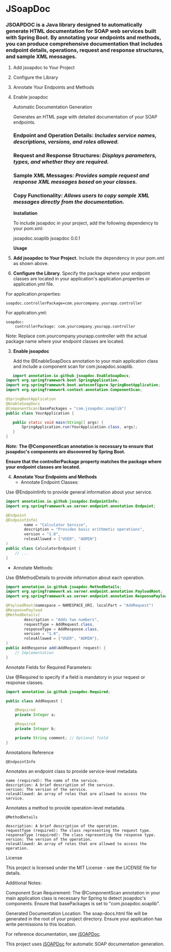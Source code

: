 # JSoapDoc

### JSOAPDOC is a Java library designed to automatically generate HTML documentation for SOAP web services built with Spring Boot. By annotating your endpoints and methods, you can produce comprehensive documentation that includes endpoint details, operations, request and response structures, and sample XML messages.

1. Add jsoapdoc to Your Project
2. Configure the Library
3. Annotate Your Endpoints and Methods
4. Enable jsoapdoc


   Automatic Documentation Generation
   
   Generates an HTML page with detailed documentation of your SOAP endpoints.

   ### **Endpoint and Operation Details**: *Includes service names, descriptions, versions, and roles allowed.*

   ### **Request and Response Structures**: *Displays parameters, types, and whether they are required.*

   ### **Sample XML Messages**: *Provides sample request and response XML messages based on your classes.*

   ### **Copy Functionality**: *Allows users to copy sample XML messages directly from the documentation.*

   **Installation**

   To include jsoapdoc in your project, add the following dependency to your pom.xml:


    <dependency>
    <groupId>jsoapdoc.soaplib</groupId>
    <artifactId>jsoapdoc</artifactId>
    <version>0.0.1</version>
    </dependency>


   **Usage**

1. **Add jsoapdoc to Your Project.** Include the dependency in your pom.xml as shown above.

2. **Configure the Library.** Specify the package where your endpoint classes are located in your application's application.properties or application.yml file.

For application.properties:

    soapdoc.controllerPackage=com.yourcompany.yourapp.controller

For application.yml:

    soapdoc:
        controllerPackage: com.yourcompany.yourapp.controller

Note: Replace com.yourcompany.yourapp.controller with the actual package name where your endpoint classes are located.

3. **Enable jsoapdoc**

   Add the @EnableSoapDocs annotation to your main application class and include a component scan for com.jsoapdoc.soaplib.

 ```java
    import annotation.io.github.jsoapdoc.EnableSoapDocs;
import org.springframework.boot.SpringApplication;
import org.springframework.boot.autoconfigure.SpringBootApplication;
import org.springframework.context.annotation.ComponentScan;

@SpringBootApplication
@EnableSoapDocs
@ComponentScan(basePackages = "com.jsoapdoc.soaplib")
public class YourApplication {

    public static void main(String[] args) {
        SpringApplication.run(YourApplication.class, args);
    }
}
```
***Note:*** **The @ComponentScan annotation is necessary to ensure that jsoapdoc's components are discovered by Spring Boot.**

**Ensure that the controllerPackage property matches the package where your endpoint classes are located.**

4. **Annotate Your Endpoints and Methods**
   - Annotate Endpoint Classes:

Use @EndpointInfo to provide general information about your service.

```java
import annotation.io.github.jsoapdoc.EndpointInfo;
import org.springframework.ws.server.endpoint.annotation.Endpoint;

@Endpoint
@EndpointInfo(
        name = "Calculator Service",
        description = "Provides basic arithmetic operations",
        version = "1.0",
        rolesAllowed = {"USER", "ADMIN"}
)
public class CalculatorEndpoint {
    // ...
}
```
   - Annotate Methods:

Use @MethodDetails to provide information about each operation.

```java
import annotation.io.github.jsoapdoc.MethodDetails;
import org.springframework.ws.server.endpoint.annotation.PayloadRoot;
import org.springframework.ws.server.endpoint.annotation.ResponsePayload;

@PayloadRoot(namespace = NAMESPACE_URI, localPart = "AddRequest")
@ResponsePayload
@MethodDetails(
        description = "Adds two numbers",
        requestType = AddRequest.class,
        responseType = AddResponse.class,
        version = "1.0",
        rolesAllowed = {"USER", "ADMIN"},
)
public AddResponse add(AddRequest request) {
    // Implementation
}
```

Annotate Fields for Required Parameters:

Use @Required to specify if a field is mandatory in your request or response classes.

```java
import annotation.io.github.jsoapdoc.Required;

public class AddRequest {

    @Required
    private Integer a;

    @Required
    private Integer b;

    private String comment; // Optional field
}
```

Annotations Reference

    @EndpointInfo

Annotates an endpoint class to provide service-level metadata.

    name (required): The name of the service.
    description: A brief description of the service.
    version: The version of the service.
    rolesAllowed: An array of roles that are allowed to access the service.

Annotates a method to provide operation-level metadata.

    @MethodDetails

    description: A brief description of the operation.
    requestType (required): The class representing the request type.
    responseType (required): The class representing the response type.
    version: The version of the operation.
    rolesAllowed: An array of roles that are allowed to access the operation.







License

This project is licensed under the MIT License - see the LICENSE file for details.

Additional Notes:

Component Scan Requirement: The @ComponentScan annotation in your main application class is necessary for Spring to detect jsoapdoc's components. Ensure that basePackages is set to "com.jsoapdoc.soaplib".

Generated Documentation Location: The soap-docs.html file will be generated in the root of your project directory. Ensure your application has write permissions to this location.

For reference documentation, see [jSOAPDoc](https://github.com/jsoapdoc/jsoapdoc-core).

This project uses [jSOAPDoc](https://github.com/danilopichilli/jsoapdochelper) for automatic SOAP documentation generation.